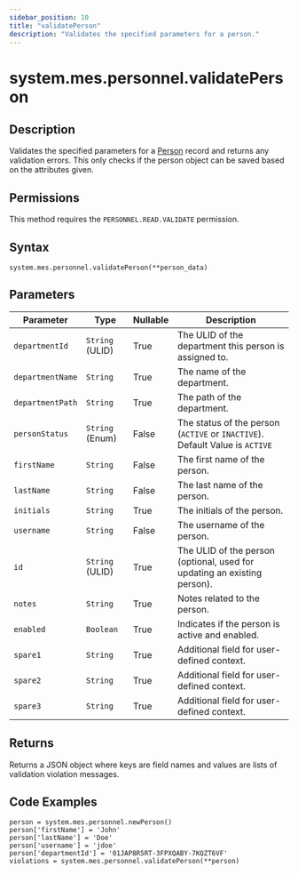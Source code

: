 ```yaml
---
sidebar_position: 10
title: "validatePerson"
description: "Validates the specified parameters for a person."
---
```


# system.mes.personnel.validatePerson

## Description

Validates the specified parameters for a [Person](../../data-model/personnel-model/personnel) record and returns any validation errors.
This only checks if the person object can be saved based on the attributes given.


## Permissions

This method requires the `PERSONNEL.READ.VALIDATE` permission.

## Syntax

```
system.mes.personnel.validatePerson(**person_data)
```

## Parameters

| Parameter         | Type            | Nullable | Description                                                                |
| ----------------- | --------------- |----------|----------------------------------------------------------------------------|
| `departmentId`    | `String` (ULID)   | True     | The ULID of the department this person is assigned to.                     |
| `departmentName`  | `String`          | True     | The name of the department.                                                |
| `departmentPath`  | `String`          | True     | The path of the department.                                                |
| `personStatus`    | `String` (Enum)   | False    | The status of the person (`ACTIVE` or `INACTIVE`). Default Value is `ACTIVE` |
| `firstName`       | `String`          | False    | The first name of the person.                                              |
| `lastName`        | `String`          | False    | The last name of the person.                                               |
| `initials`        | `String`          | True     | The initials of the person.                                                |
| `username`        | `String`          | False    | The username of the person.                                                |
| `id`              | `String` (ULID)   | True     | The ULID of the person (optional, used for updating an existing person).   |
| `notes`           | `String`          | True     | Notes related to the person.                                               |
| `enabled`         | `Boolean`         | True     | Indicates if the person is active and enabled.                             |
| `spare1`          | `String`          | True     | Additional field for user-defined context.                                 |
| `spare2`          | `String`          | True     | Additional field for user-defined context.                                 |
| `spare3`          | `String`          | True     | Additional field for user-defined context.                                 |

## Returns

Returns a JSON object where keys are field names and values are lists of validation violation messages.

## Code Examples

```
person = system.mes.personnel.newPerson()
person['firstName'] = 'John'
person['lastName'] = 'Doe'
person['username'] = 'jdoe'
person['departmentId'] = '01JAP8R5RT-3FPXQABY-7KQZT6VF'
violations = system.mes.personnel.validatePerson(**person)
```